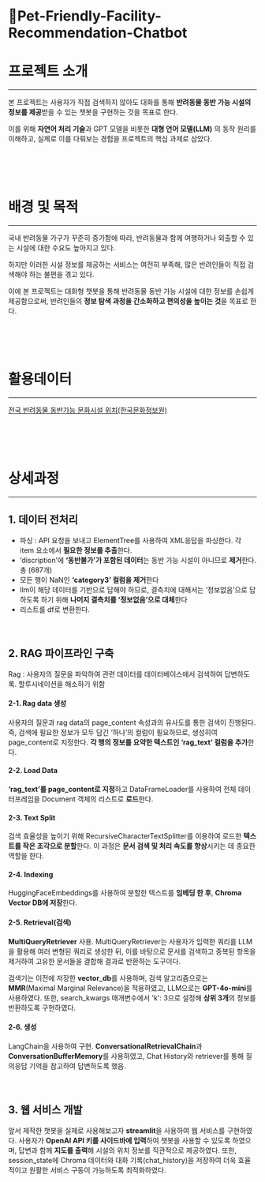 # 🐶Pet-Friendly-Facility-Recommendation-Chatbot

# 프로젝트 소개
---
본 프로젝트는 사용자가 직접 검색하지 않아도 대화를 통해 **반려동물 동반 가능 시설의 정보를 제공**받을 수 있는 챗봇을 구현하는 것을 목표로 한다. 

이를 위해 **자연어 처리 기술**과 GPT 모델을 비롯한 **대형 언어 모델(LLM)** 의 동작 원리를 이해하고, 실제로 이를 다뤄보는 경험을 프로젝트의 핵심 과제로 삼았다.


　

 　
# 배경 및 목적
---
국내 반려동물 가구가 꾸준히 증가함에 따라, 반려동물과 함께 여행하거나 외출할 수 있는 시설에 대한 수요도 높아지고 있다. 

하지만 이러한 시설 정보를 제공하는 서비스는 여전히 부족해, 많은 반려인들이 직접 검색해야 하는 불편을 겪고 있다. 

이에 본 프로젝트는 대화형 챗봇을 통해 반려동물 동반 가능 시설에 대한 정보를 손쉽게 제공함으로써, 반려인들의 **정보 탐색 과정을 간소화하고 편의성을 높이는 것**을 목표로 한다.


　

 　
# 활용데이터
---
[전국 반려동물 동반가능 문화시설 위치(한국문화정보원)](https://www.culture.go.kr/data/openapi/openapiView.do?id=585)


　

 　
# 상세과정
---
## 1. 데이터 전처리
- 파싱 : API 요청을 보내고 ElementTree를 사용하여 XML응답을 파싱한다. 각 item 요소에서 **필요한 정보를 추출**한다.
- ‘discription’에 **‘동반불가’가 포함된 데이터**는 동반 가능 시설이 아니므로 **제거**한다. 총 (687개)
- 모든 행이 NaN인 **‘category3’ 컬럼을 제거**한다
- llm이 해당 데이터를 기반으로 답해야 하므로, 결측치에 대해서는 ‘정보없음’으로 답하도록 하기 위해 **나머지 결측치를 ‘정보없음’으로 대체**한다
- 리스트를 df로 변환한다.

　
## 2. RAG 파이프라인 구축
Rag : 사용자의 질문을 파악하여 관련 데이터를 데이터베이스에서 검색하여 답변하도록. 할루시네이션을 해소하기 위함
#### 2-1. Rag data 생성
사용자의 질문과 rag data의 page_content 속성과의 유사도를 통한 검색이 진행된다. 즉, 검색에 필요한 정보가 모두 담긴 ‘하나’의 컬럼이 필요하므로, 생성히여 page_content로 지정한다. **각 행의 정보를 요약한 텍스트인 ‘rag_text’ 컬럼을 추가**한다.
#### 2-2. Load Data
**‘rag_text’를  page_content로 지정**하고 DataFrameLoader를 사용하여 전체 데이터프레임을 Document 객체의 리스트로 **로드**한다. 
#### 2-3. Text Split
검색 효율성을 높이기 위해 RecursiveCharacterTextSplitter를 이용하여 로드한 **텍스트를 작은 조각으로 분할**한다. 이 과정은 **문서 검색 및 처리 속도를 향상**시키는 데 종요한 역할을 한다.
#### 2-4. Indexing
HuggingFaceEmbeddings를 사용하여 분할한 텍스트를 **임베딩 한 후**, **Chroma Vector DB에 저장**한다. 
#### 2-5. Retrieval(검색)
**MultiQueryRetriever** 사용. MultiQueryRetriever는 사용자가 입력한 쿼리를 LLM을 활용해 여러 변형된 쿼리로 생성한 뒤, 이를 바탕으로 문서를 검색하고 중복된 항목을 제거하여 고유한 문서들을 결합해 결과로 반환하는 도구이다.

검색기는 이전에 저장한 **vector_db**를 사용하며, 검색 알고리즘으로는 **MMR**(Maximal Marginal Relevance)을 적용하였고, LLM으로는 **GPT-4o-mini**를 사용하였다. 또한, search_kwargs 매개변수에서 'k': 3으로 설정해 **상위 3개**의 정보를 반환하도록 구현하였다.
#### 2-6. 생성
LangChain을 사용하여 구현. **ConversationalRetrievalChain**과 **ConversationBufferMemory**를 사용하였고, 
Chat History와 retriever를 통해 질의응답 기억을 참고하여 답변하도록 했음.

　
## 3. 웹 서비스 개발
앞서 제작한 챗봇을 실제로 사용해보고자 **streamlit**을 사용하여 웹 서비스를 구현하였다.
사용자가 **OpenAI API 키를 사이드바에 입력**하여 챗봇을 사용할 수 있도록 하였으며, 답변과 함께 **지도를 출력**해 시설의 위치 정보를 직관적으로 제공하였다. 또한, session_state에 Chroma 데이터와 대화 기록(chat_history)을 저장하여 더욱 효율적이고 원활한 서비스 구동이 가능하도록 최적화하였다.
